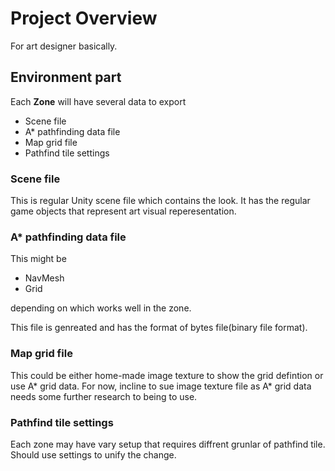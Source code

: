 # Project Overview

For art designer basically.

## Environment part

Each **Zone** will have several data to export

- Scene file
- A* pathfinding data file
- Map grid file
- Pathfind tile settings

### Scene file

This is regular Unity scene file which contains the look. It has the regular game objects that represent art visual reperesentation.

### A* pathfinding data file

This might be

- NavMesh
- Grid

depending on which works well in the zone.

This file is genreated and has the format of bytes file(binary file format).

### Map grid file

This could be either home-made image texture to show the grid defintion or use A* grid data. For now, incline to sue image texture file as A* grid data needs some further research to being to use.

### Pathfind tile settings

Each zone may have vary setup that requires diffrent grunlar of pathfind tile. Should use settings to unify the change.